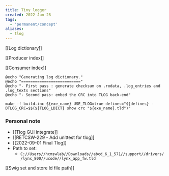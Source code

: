 ```yaml
---
title: Tiny logger
created: 2022-Jun-28
tags:
  - 'permanent/concept'
aliases:
  - tlog
---
```


[[Log dictionary]]

[[Producer index]]

[[Consumer index]]


```shell
@echo "Generating log dictionary."
@echo "=========================="
@echo "- First pass : generate checksum on .rodata, .log_entries and .log_texts sections"
@echo "- Second pass: embed the CRC into TLOG back-end"

make -f build.inc ${exe_name} USE_TLOG=true defines="${defines} -DTLOG_CRC=$$(${TLOG_LDICT} show crc "${exe_name}.tld")"
```

### Personal note
- [[Tlog GUI integrate]]
- [[RETCSW-229 - Add unittest for tlog]]
- [[2022-09-01 Final Tlog]]
- Path to set:
	- `C://Users//hcmswlab//Downloads//abcd_6_1_571//support//drivers//lynx_800//ucode//lynx_app_fw.tld`

[[Swig set and store ld file path]]